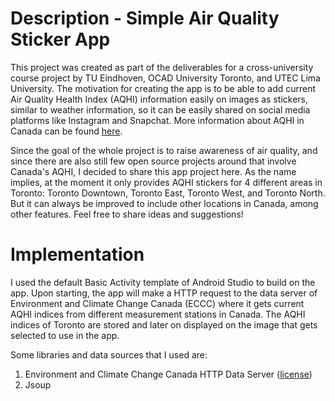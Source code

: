 # Description - Simple Air Quality Sticker App

This project was created as part of the deliverables for a cross-university course project by TU Eindhoven, OCAD University Toronto, and UTEC Lima University. The motivation for creating the app is to be able to add current Air Quality Health Index (AQHI) information easily on images as stickers, similar to weather information, so it can be easily shared on social media platforms like Instagram and Snapchat. More information about AQHI in Canada can be found [here](http://www.airqualityontario.com/science/aqhi_description.php).

Since the goal of the whole project is to raise awareness of air quality, and since there are also still few open source projects around that involve Canada's AQHI, I decided to share this app project here. As the name implies, at the moment it only provides AQHI stickers for 4 different areas in Toronto: Toronto Downtown, Toronto East, Toronto West, and Toronto North. But it can always be improved to include other locations in Canada, among other features. Feel free to share ideas and suggestions!

# Implementation

I used the default Basic Activity template of Android Studio to build on the app. Upon starting, the app will make a HTTP request to the data server of Environment and Climate Change Canada (ECCC) where it gets current AQHI indices from different measurement stations in Canada. The AQHI indices of Toronto are stored and later on displayed on the image that gets selected to use in the app.

Some libraries and data sources that I used are:
1. Environment and Climate Change Canada HTTP Data Server ([license](http://dd.weather.gc.ca/doc/LICENCE_GENERAL.txt))
2. Jsoup
